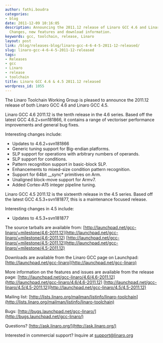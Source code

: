 ```yaml
---
author: fathi.boudra
categories:
- blog
date: 2011-12-09 10:16:05
description: Announcing the 2011.12 release of Linaro GCC 4.6 and Linaro GCC 4.5.
  Changes, new features and download information.
keywords: gcc, toolchain, release, Linaro
layout: post
link: /blog/releases-blog/linaro-gcc-4-6-4-5-2011-12-released/
slug: linaro-gcc-4-6-4-5-2011-12-released
tags:
- Releases
- gcc
- Linaro
- release
- toolchain
title: Linaro GCC 4.6 & 4.5 2011.12 released
wordpress_id: 1055
---
```


The Linaro Toolchain Working Group is pleased to announce the 2011.12 release of both Linaro GCC 4.6 and Linaro GCC 4.5.

Linaro GCC 4.6 2011.12 is the tenth release in the 4.6 series. Based off the latest GCC 4.6.2+svn181866, it contains a range of vectoriser performance improvements and general bug fixes.

Interesting changes include:
* Updates to 4.6.2+svn181866
* Generic tuning support for Big-endian platforms.
* SLP support for operations with arbitrary numbers of operands.
* SLP support for conditions.
* Pattern recognition support in basic-block SLP.
* Enhancements to mixed-size condition pattern recognition.
* Support for 64bit \_\_sync\* primitives on Arm.
* Unaligned block-move support for Armv7.
* Added Cortex-A15 integer pipeline tuning.

Linaro GCC 4.5 2011.12 is the sixteenth release in the 4.5 series. Based off the latest GCC 4.5.3+svn181877, this is a maintenance focused release.

Interesting changes in 4.5 include:
* Updates to 4.5.3+svn181877

The source tarballs are available from:
[http://launchpad.net/gcc-linaro/+milestone/4.6-2011.12](http://launchpad.net/gcc-linaro/+milestone/4.6-2011.12)
[http://launchpad.net/gcc-linaro/+milestone/4.5-2011.12](http://launchpad.net/gcc-linaro/+milestone/4.5-2011.12)

Downloads are available from the Linaro GCC page on Launchpad:
[http://launchpad.net/gcc-linaro](http://launchpad.net/gcc-linaro)

More information on the features and issues are available from the release page:
[http://launchpad.net/gcc-linaro/4.6/4.6-2011.12](http://launchpad.net/gcc-linaro/4.6/4.6-2011.12)
[http://launchpad.net/gcc-linaro/4.5/4.5-2011.12](http://launchpad.net/gcc-linaro/4.5/4.5-2011.12)

Mailing list: [http://lists.linaro.org/mailman/listinfo/linaro-toolchain](http://lists.linaro.org/mailman/listinfo/linaro-toolchain)

Bugs: [http://bugs.launchpad.net/gcc-linaro/](http://bugs.launchpad.net/gcc-linaro/)

Questions? [http://ask.linaro.org/](http://ask.linaro.org/)

Interested in commercial support? Inquire at support@linaro.org